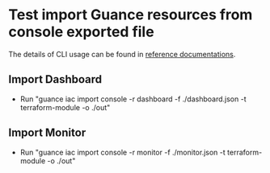 # Test import Guance resources from console exported file

The details of CLI usage can be found in [reference documentations](../../docs/references/guance_iac_import.md).

## Import Dashboard

- Run "guance iac import console -r dashboard -f ./dashboard.json -t terraform-module -o ./out"

## Import Monitor

- Run "guance iac import console -r monitor -f ./monitor.json -t terraform-module -o ./out"
